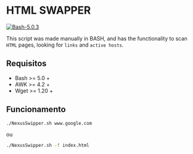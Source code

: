 # HTML SWAPPER

[![Bash-5.0.3](https://img.shields.io/badge/Bash-5.0.3-green)](https://www.gnu.org/software/bash/)

This script was made manually in BASH, and has the functionality to scan `HTML` pages, looking for `links` and `active hosts`.

## Requisitos

* Bash >=  5.0 +
* AWK  >=  4.2 +
* Wget >=  1.20 + 

## Funcionamento

```bash
./NexusSwipper.sh www.google.com
```
ou
```bash
./NexusSwipper.sh -f index.html
```
